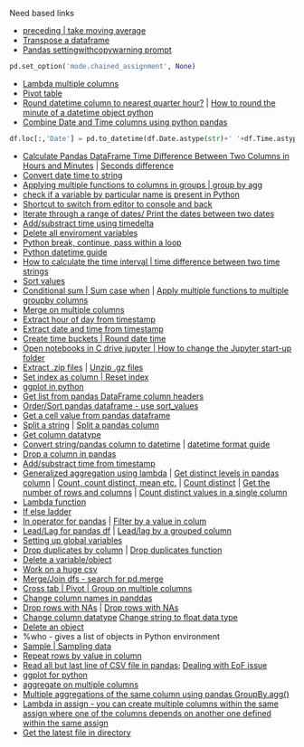 Need based links
- [preceding | take moving average](https://learnsql.com/blog/moving-average-in-sql/)
- [Transpose a dataframe](https://pandas.pydata.org/pandas-docs/stable/reference/api/pandas.DataFrame.transpose.html)
- [Pandas settingwithcopywarning prompt](https://www.dataquest.io/blog/settingwithcopywarning/)
```python
pd.set_option('mode.chained_assignment', None)
```
- [Lambda multiple columns](https://stackoverflow.com/questions/37443082/using-lambda-if-condition-on-different-columns-in-pandas-dataframe)
- [Pivot table](https://pbpython.com/pandas-pivot-table-explained.html)
- [Round datetime column to nearest quarter hour?](https://stackoverflow.com/questions/32344533/how-do-i-round-datetime-column-to-nearest-quarter-hour) | [How to round the minute of a datetime object python](https://stackoverflow.com/questions/3463930/how-to-round-the-minute-of-a-datetime-object-python)
- [Combine Date and Time columns using python pandas](https://stackoverflow.com/questions/17978092/combine-date-and-time-columns-using-python-pandas)
```python
df.loc[:,'Date'] = pd.to_datetime(df.Date.astype(str)+' '+df.Time.astype(str))
```
- [Calculate Pandas DataFrame Time Difference Between Two Columns in Hours and Minutes](https://stackoverflow.com/questions/22923775/calculate-pandas-dataframe-time-difference-between-two-columns-in-hours-and-minu) | [Seconds difference](https://kite.com/python/answers/how-to-find-the-amount-of-seconds-between-two-datetime-objects-python)
- [Convert date time to string](https://thispointer.com/python-how-to-convert-datetime-object-to-string-using-datetime-strftime/)
- [Applying multiple functions to columns in groups
 | group by agg](https://www.shanelynn.ie/summarising-aggregation-and-grouping-data-in-python-pandas/)
- [check if a variable by particular name is present in Python](https://stackoverflow.com/questions/843277/how-do-i-check-if-a-variable-exists)
- [Shortcut to switch from editor to console and back](https://stackoverflow.com/questions/31706295/is-there-a-keyboard-shortcut-to-switch-from-editor-to-console-in-sypider)
- [Iterate through a range of dates/ Print the dates between two dates](https://stackoverflow.com/questions/1060279/iterating-through-a-range-of-dates-in-python)
- [Add/substract time using timedelta](https://stackoverflow.com/questions/43192610/add-15-minutes-to-current-timestamp-using-timedelta/43192718#43192718)
- [Delete all enviroment variables](https://stackoverflow.com/questions/3543833/how-do-i-clear-all-variables-in-the-middle-of-a-python-script)
- [Python break, continue, pass within a loop](https://www.tutorialspoint.com/python/python_loop_control.htm)
- [Python datetime guide](https://www.journaldev.com/23365/python-string-to-datetime-strptime)
- [How to calculate the time interval | time difference between two time strings](https://stackoverflow.com/questions/3096953/how-to-calculate-the-time-interval-between-two-time-strings)
- [Sort values](https://pandas.pydata.org/pandas-docs/stable/reference/api/pandas.DataFrame.sort_values.html)
- [Conditional sum | Sum case when](https://stackoverflow.com/questions/17266129/python-pandas-conditional-sum-with-groupby) | [Apply multiple functions to multiple groupby columns](https://stackoverflow.com/questions/14529838/apply-multiple-functions-to-multiple-groupby-columns)
- [Merge on multiple columns](https://stackoverflow.com/questions/41815079/pandas-merge-join-two-data-frames-on-multiple-columns)
- [Extract hour of day from timestamp](https://stackoverflow.com/questions/25129144/pandas-return-hour-from-datetime-column-directly)
- [Extract date and time from timestamp](https://stackoverflow.com/questions/39662149/pandas-extract-date-and-time-from-timestamp)
- [Create time buckets | Round date time](https://stackoverflow.com/questions/23966152/how-to-create-a-group-id-based-on-5-minutes-interval-in-pandas-timeseries)
- [Open notebooks in C drive jupyter | How to change the Jupyter start-up folder](https://stackoverflow.com/questions/35254852/how-to-change-the-jupyter-start-up-folder)
- [Extract .zip files](https://thispointer.com/python-how-to-unzip-a-file-extract-single-multiple-or-all-files-from-a-zip-archive/) | [Unzip .gz files](https://stackoverflow.com/questions/31028815/how-to-unzip-gz-file-using-python)
- [Set index as column | Reset index](https://stackoverflow.com/questions/20461165/how-to-convert-index-of-a-pandas-dataframe-into-a-column)
- [ggplot in python](http://ggplot.yhathq.com/)
- [Get list from pandas DataFrame column headers](https://stackoverflow.com/questions/19482970/get-list-from-pandas-dataframe-column-headers)
- [Order/Sort pandas dataframe - use sort_values](http://pandas.pydata.org/pandas-docs/version/0.19/generated/pandas.DataFrame.sort.html)
- [Get a cell value from pandas dataframe](https://stackoverflow.com/questions/16729574/how-to-get-a-value-from-a-cell-of-a-dataframe)
- [Split a string](https://www.geeksforgeeks.org/python-string-split/) | [Split a pandas column](https://stackoverflow.com/questions/14745022/how-to-split-a-column-into-two-columns)
- [Get column datatype](https://stackoverflow.com/questions/22470690/get-list-of-pandas-dataframe-columns-based-on-data-type)
- [Convert string/pandas column to datetime](https://stackoverflow.com/questions/26763344/convert-pandas-column-to-datetime) | [datetime format guide](http://strftime.org/)
- [Drop a column in pandas](https://pandas.pydata.org/pandas-docs/stable/generated/pandas.DataFrame.drop.html)
- [Add/substract time from timestamp](https://stackoverflow.com/questions/25797245/how-to-properly-add-hours-to-a-pandas-tseries-index-datetimeindex)
- [Generalized aggregation using lambda](https://stackoverflow.com/questions/18554920/pandas-aggregate-count-distinct) | [Get distinct levels in pandas column](https://cmdlinetips.com/2018/01/how-to-get-unique-values-from-a-column-in-pandas-data-frame/) | [Count, count distinct, mean etc.](https://stackoverflow.com/questions/19384532/how-to-count-number-of-rows-per-group-and-other-statistics-in-pandas-group-by) | [Count distinct](https://stackoverflow.com/questions/15411158/pandas-countdistinct-equivalent) | [Get the number of rows and columns](http://www.learningaboutelectronics.com/Articles/How-to-get-the-number-of-rows-and-columns-in-a-pandas-dataframe-object-in-Python.php) | [Count distinct values in a single column](https://stackoverflow.com/questions/18554920/pandas-aggregate-count-distinct)
- [Lambda function](https://pandas.pydata.org/pandas-docs/version/0.18/generated/pandas.Series.apply.html)
- [If else ladder](https://stackoverflow.com/questions/44991438/lambda-including-if-elif-else)
- [In operator for pandas](https://stackoverflow.com/questions/12096252/use-a-list-of-values-to-select-rows-from-a-pandas-dataframe) | [Filter by a value in colum](https://stackoverflow.com/questions/11869910/pandas-filter-rows-of-dataframe-with-operator-chaining)
- [Lead/Lag for pandas df](https://stackoverflow.com/questions/20095673/shift-column-in-pandas-dataframe-up-by-one) | [Lead/lag by a grouped column](https://stackoverflow.com/questions/23664877/pandas-equivalent-of-oracle-lead-lag-function)
- [Setting up global variables](https://stackoverflow.com/questions/370357/python-variable-scope-error)
- [Drop duplicates by column](https://www.geeksforgeeks.org/python-pandas-dataframe-drop_duplicates/) | [Drop duplicates function](https://pandas.pydata.org/pandas-docs/stable/generated/pandas.DataFrame.drop_duplicates.html)
- [Delete a variable/object](https://stackoverflow.com/questions/26545051/is-there-a-way-to-delete-created-variables-functions-etc-from-the-memory-of-th?rq=1)
- [Work on a huge csv](https://pythondata.com/working-large-csv-files-python/)
- [Merge/Join dfs - search for pd.merge](https://pandas.pydata.org/pandas-docs/stable/merging.html)
- [Cross tab | Pivot | Group on multiple columns](https://pandas.pydata.org/pandas-docs/version/0.23.4/generated/pandas.crosstab.html)
- [Change column names in panddas](https://stackoverflow.com/questions/11346283/renaming-columns-in-pandas)
- [Drop rows with NAs](https://pandas.pydata.org/pandas-docs/stable/generated/pandas.DataFrame.dropna.html) | [Drop rows with NAs](https://stackoverflow.com/questions/13413590/how-to-drop-rows-of-pandas-dataframe-whose-value-in-a-certain-column-is-nan)
- [Change column datatype](https://pandas.pydata.org/pandas-docs/stable/generated/pandas.DataFrame.astype.html) 
 [Change string to float data type](https://datatofish.com/convert-string-to-float-dataframe/)
- [Delete an object](https://www.quora.com/How-do-I-delete-a-object-in-Python)
- %who - gives a list of objects in Python environment
- [Sample | Sampling data](https://pandas.pydata.org/pandas-docs/stable/generated/pandas.DataFrame.sample.html)
- [Repeat rows by value in column](https://stackoverflow.com/questions/47336704/python-pandas-how-to-repeat-rows-based-in-column-value)
- [Read all but last line of CSV file in pandas](https://stackoverflow.com/questions/33689694/read-all-but-last-line-of-csv-file-in-pandas); [Dealing with EoF issue](https://www.shanelynn.ie/pandas-csv-error-error-tokenizing-data-c-error-eof-inside-string-starting-at-line/)
- [ggplot for python](http://ggplot.yhathq.com/)
- [aggregate on multiple columns](https://pandas.pydata.org/pandas-docs/stable/reference/api/pandas.DataFrame.agg.html)
- [Multiple aggregations of the same column using pandas GroupBy.agg()](https://stackoverflow.com/questions/12589481/multiple-aggregations-of-the-same-column-using-pandas-groupby-agg)
- [Lambda in assign - you can create multiple columns within the same assign where one of the columns depends on another one defined within the same assign](https://pandas.pydata.org/pandas-docs/stable/reference/api/pandas.DataFrame.assign.html)
- [Get the latest file in directory](https://stackoverflow.com/questions/39327032/how-to-get-the-latest-file-in-a-folder-using-python)

